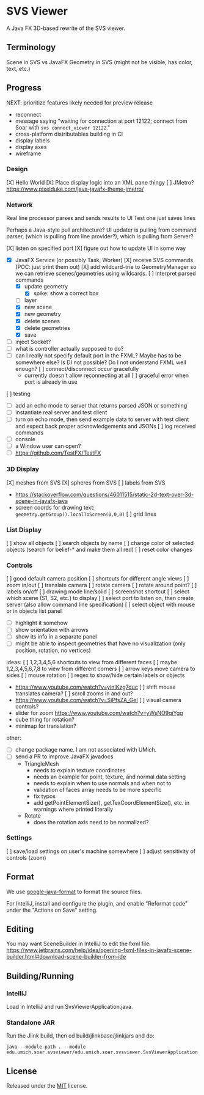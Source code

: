# SVS Viewer

A Java FX 3D-based rewrite of the SVS viewer.

## Terminology

Scene in SVS vs JavaFX
Geometry in SVS (might not be visible, has color, text, etc.)

## Progress

NEXT: prioritize features likely needed for preview release

- reconnect
- message saying "waiting for connection at port 12122; connect from Soar with `svs connect_viewer 12122`."
- cross-platform distributables building in CI
- display labels
- display axes
- wireframe

### Design

[X] Hello World
[X] Place display logic into an XML pane thingy
[ ] JMetro? https://www.pixelduke.com/java-javafx-theme-jmetro/

### Network

Real line processor parses and sends results to UI
Test one just saves lines

Perhaps a Java-style pull architecture? UI updater is pulling from command parser, (which is pulling from line
provider?), which is pulling from Server?

[X] listen on specified port
[X] figure out how to update UI in some way

- [X] JavaFX Service (or possibly Task, Worker)
  [X] receive SVS commands (POC: just print them out)
  [X] add wildcard-trie to GeometryManager so we can retrieve scenes/geometries using wildcards.
  [ ] interpret parsed commands
	- [X] update geometry
		- [X] spike: show a correct box
	- [ ] layer
	- [X] new scene
	- [X] new geometry
	- [X] delete scenes
	- [X] delete geometries
	- [X] save
- [ ] inject Socket?
- [ ] what is controller actually supposed to do?
- [ ] can I really not specify default port in the FXML? Maybe has to be somewhere else? Is DI not possible? Do I not
  understand FXML well enough?
  [ ] connect/disconnect occur gracefully
	- currently doesn't allow reconnecting at all
	  [ ] graceful error when port is already in use

[ ] testing

- [ ] add an echo mode to server that returns parsed JSON or something
- [ ] instantiate real server and test client
- [ ] turn on echo mode, then send example data to server with test client and expect back proper acknowledgements and
  JSONs
  [ ] log received commands
- [ ] console
- [ ] a Window user can open?
- [ ] https://github.com/TestFX/TestFX

### 3D Display

[X] meshes from SVS
[X] spheres from SVS
[ ] labels from SVS

- https://stackoverflow.com/questions/46011515/static-2d-text-over-3d-scene-in-javafx-java
- screen coords for drawing text: `geometry.getGroup().localToScreen(0,0,0)`
  [ ] grid lines

### List Display

[ ] show all objects
[ ] search objects by name
[ ] change color of selected objects (search for belief-* and make them all red)
[ ] reset color changes

### Controls

[ ] good default camera position
[ ] shortcuts for different angle views
[ ] zoom in/out
[ ] translate camera
[ ] rotate camera
[ ] rotate around point?
[ ] labels on/off
[ ] drawing mode line/solid
[ ] screenshot shortcut
[ ] select which scene (S1, S2, etc.) to display
[ ] select port to listen on, then create server (also allow command line specification)
[ ] select object with mouse or in objects list panel

- [ ] highlight it somehow
- [ ] show orientation with arrows
- [ ] show its info in a separate panel
- [ ] might be able to inspect geometries that have no visualization (only position, rotation, no vertices)

ideas:
[ ] 1,2,3,4,5,6 shortcuts to view from different faces
[ ] maybe 1,2,3,4,5,6,7,8 to view from different corners
[ ] arrow keys move camera to sides
[ ] mouse rotation
[ ] regex to show/hide certain labels or objects

- https://www.youtube.com/watch?v=yinIKzg7duc
  [ ] shift mouse translates camera?
  [ ] scroll zooms in and out?
- https://www.youtube.com/watch?v=SiPfsZA_GeI
  [ ] visual camera controls?
- slider for zoom https://www.youtube.com/watch?v=yWsNO9qiYgg
- cube thing for rotation?
- minimap for translation?

other:

- [ ] change package name. I am not associated with UMich.
- [ ] send a PR to improve JavaFX javadocs
	- TriangleMesh
		- needs to explain texture coordinates
		- needs an example for point, texture, and normal data setting
		- needs to explain when to use normals and when not to
		- validation of faces array needs to be more specific
		- fix typos
		- add getPointElementSize(), getTexCoordElementSize(), etc. in warnings where printed literally
	- Rotate
		- does the rotation axis need to be normalized?

### Settings

[ ] save/load settings on user's machine somewhere
[ ] adjust sensitivity of controls (zoom)

## Format

We use [google-java-format](https://github.com/google/google-java-format) to format the source files.

For IntelliJ, install and configure the plugin, and enable "Reformat code" under the "Actions on Save" setting.

## Editing

You may want SceneBuilder in IntelliJ to edit the fxml file:
https://www.jetbrains.com/help/idea/opening-fxml-files-in-javafx-scene-builder.html#download-scene-builder-from-ide

## Building/Running

### IntelliJ

Load in IntelliJ and run SvsViewerApplication.java.

### Standalone JAR

Run the Jlink build, then cd build/jlinkbase/jlinkjars and do:

```shell
java --module-path . --module edu.umich.soar.svsviewer/edu.umich.soar.svsviewer.SvsViewerApplication
```

## License

Released under the [MIT](https://opensource.org/license/mit) license.
